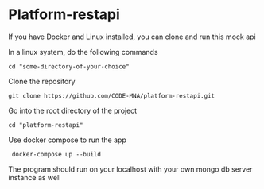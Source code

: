 # Platform-restapi

If you have Docker and Linux installed, you can clone and run this mock api

In a linux system, do the following commands

    cd "some-directory-of-your-choice"

Clone the repository

    git clone https://github.com/CODE-MNA/platform-restapi.git

Go into the root directory of the project

    cd "platform-restapi"

Use docker compose to run the app

     docker-compose up --build

The program should run on your localhost with your own mongo db server instance as well
